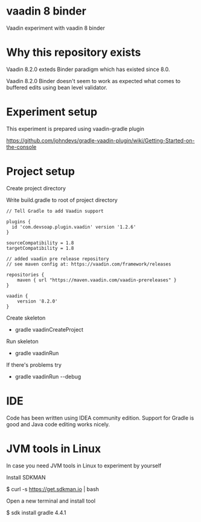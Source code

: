 # vaadin 8 binder

Vaadin experiment with vaadin 8 binder

# Why this repository exists

Vaadin 8.2.0 exteds Binder paradigm which has existed since 8.0.

Vaadin 8.2.0 Binder doesn't seem to work as expected what comes to buffered edits using bean level validator.

# Experiment setup

This experiment is prepared using vaadin-gradle plugin

https://github.com/johndevs/gradle-vaadin-plugin/wiki/Getting-Started-on-the-console

# Project setup

Create project directory

Write build.gradle to root of project directory

```
// Tell Gradle to add Vaadin support

plugins {
  id 'com.devsoap.plugin.vaadin' version '1.2.6'
}

sourceCompatibility = 1.8
targetCompatibility = 1.8

// added vaadin pre release repository
// see maven config at: https://vaadin.com/framework/releases

repositories {
    maven { url "https://maven.vaadin.com/vaadin-prereleases" }
}

vaadin {
    version '8.2.0'
}
```

Create skeleton

- gradle vaadinCreateProject

Run skeleton

- gradle vaadinRun

If there's problems try

- gradle vaadinRun --debug

# IDE

Code has been written using IDEA community edition. Support for Gradle is good and Java code editing works nicely.

# JVM tools in Linux

In case you need JVM tools in Linux to experiment by yourself

Install SDKMAN

$ curl -s https://get.sdkman.io | bash

Open a new terminal and install tool

$ sdk install gradle 4.4.1

